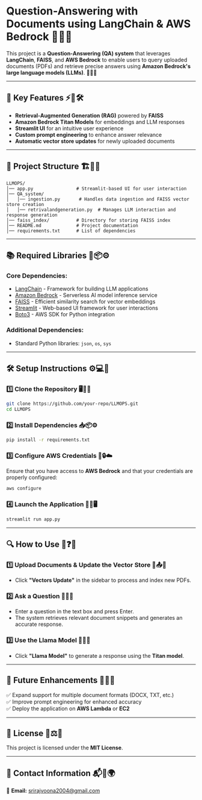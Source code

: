 # **Question-Answering with Documents using LangChain & AWS Bedrock** 🎯📜🤖

This project is a **Question-Answering (QA) system** that leverages **LangChain**, **FAISS**, and **AWS Bedrock** to enable users to query uploaded documents (PDFs) and retrieve precise answers using **Amazon Bedrock's large language models (LLMs)**. 📄💡🧠

---

## **🚀 Key Features** ⚡📌🛠️

- **Retrieval-Augmented Generation (RAG)** powered by **FAISS**
- **Amazon Bedrock Titan Models** for embeddings and LLM responses
- **Streamlit UI** for an intuitive user experience
- **Custom prompt engineering** to enhance answer relevance
- **Automatic vector store updates** for newly uploaded documents

---

## **📂 Project Structure** 🏗️📁📜

```
LLMOPS/
│── app.py                # Streamlit-based UI for user interaction
│── QA_system/
│   │── ingestion.py       # Handles data ingestion and FAISS vector store creation
│   │── retrivalandgeneration.py  # Manages LLM interaction and response generation
│── faiss_index/          # Directory for storing FAISS index
│── README.md             # Project documentation
│── requirements.txt      # List of dependencies
```

---

## **📚 Required Libraries** 📖📦⚙️

### **Core Dependencies:**

- [LangChain](https://github.com/hwchase17/langchain) - Framework for building LLM applications
- [Amazon Bedrock](https://aws.amazon.com/bedrock/) - Serverless AI model inference service
- [FAISS](https://github.com/facebookresearch/faiss) - Efficient similarity search for vector embeddings
- [Streamlit](https://streamlit.io/) - Web-based UI framework for user interactions
- [Boto3](https://boto3.amazonaws.com/v1/documentation/api/latest/index.html) - AWS SDK for Python integration

### **Additional Dependencies:**

- Standard Python libraries: `json`, `os`, `sys`

---

## **🛠 Setup Instructions** ⚙️💻📌

### **1️⃣ Clone the Repository** 🖥️📂🔽

```sh
git clone https://github.com/your-repo/LLMOPS.git
cd LLMOPS
```

### **2️⃣ Install Dependencies** 📥📦⚙️

```sh
pip install -r requirements.txt
```

### **3️⃣ Configure AWS Credentials** 🔑🔒☁️

Ensure that you have access to **AWS Bedrock** and that your credentials are properly configured:

```sh
aws configure
```

### **4️⃣ Launch the Application** 🚀📜🖥️

```sh
streamlit run app.py
```

---

## **🔍 How to Use** 📜❓🤖

### **1️⃣ Upload Documents & Update the Vector Store** 📂📤🔄

- Click **"Vectors Update"** in the sidebar to process and index new PDFs.

### **2️⃣ Ask a Question** 📝❔🤖

- Enter a question in the text box and press Enter.
- The system retrieves relevant document snippets and generates an accurate response.

### **3️⃣ Use the Llama Model** 🦙📡💬

- Click **"Llama Model"** to generate a response using the **Titan model**.

---

## **📌 Future Enhancements** 🌟🚀🔮

✅ Expand support for multiple document formats (DOCX, TXT, etc.)\
✅ Improve prompt engineering for enhanced accuracy\
✅ Deploy the application on **AWS Lambda** or **EC2**

---

## **📜 License** 📄⚖️🔗

This project is licensed under the **MIT License**.

---

## **📧 Contact Information** 📬📩🌍

📩 **Email:** [srirajvoona2004@gmail.com](mailto\:srirajvoona2004@gmail.com)
